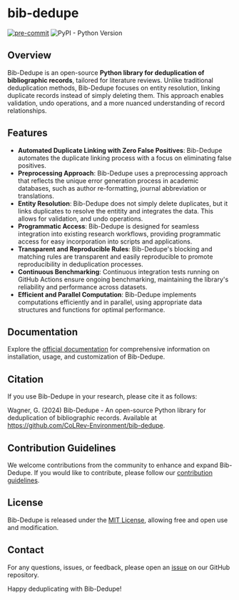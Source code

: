 # bib-dedupe

<!-- [![License](https://img.shields.io/github/license/CoLRev-Ecosystem/bib-dedupe.svg)](https://github.com/CoLRev-Environment/bib-dedupe/releases/) -->
[![pre-commit](https://img.shields.io/badge/pre--commit-enabled-brightgreen?logo=pre-commit&logoColor=white)](https://github.com/pre-commit/pre-commit)
![PyPI - Python Version](https://img.shields.io/pypi/pyversions/bib-dedupe)


## Overview

Bib-Dedupe is an open-source **Python library for deduplication of bibliographic records**, tailored for literature reviews.
Unlike traditional deduplication methods, Bib-Dedupe focuses on entity resolution, linking duplicate records instead of simply deleting them.
This approach enables validation, undo operations, and a more nuanced understanding of record relationships.

## Features

- **Automated Duplicate Linking with Zero False Positives**: Bib-Dedupe automates the duplicate linking process with a focus on eliminating false positives.
- **Preprocessing Approach**: Bib-Dedupe uses a preprocessing approach that reflects the unique error generation process in academic databases, such as author re-formatting, journal abbreviation or translations.
- **Entity Resolution**: Bib-Dedupe does not simply delete duplicates, but it links duplicates to resolve the entitity and integrates the data. This allows for validation, and undo operations.
- **Programmatic Access**: Bib-Dedupe is designed for seamless integration into existing research workflows, providing programmatic access for easy incorporation into scripts and applications.
- **Transparent and Reproducible Rules**: Bib-Dedupe's blocking and matching rules are transparent and easily reproducible to promote reproducibility in deduplication processes.
- **Continuous Benchmarking**: Continuous integration tests running on GitHub Actions ensure ongoing benchmarking, maintaining the library's reliability and performance across datasets.
- **Efficient and Parallel Computation**: Bib-Dedupe implements computations efficiently and in parallel, using appropriate data structures and functions for optimal performance.

## Documentation

Explore the [official documentation](https://colrev-environment.github.io/bib-dedupe/) for comprehensive information on installation, usage, and customization of Bib-Dedupe.

## Citation

If you use Bib-Dedupe in your research, please cite it as follows:

Wagner, G. (2024) Bib-Dedupe - An open-source Python library for deduplication of bibliographic records. Available at https://github.com/CoLRev-Environment/bib-dedupe.


## Contribution Guidelines

We welcome contributions from the community to enhance and expand Bib-Dedupe. If you would like to contribute, please follow our [contribution guidelines](CONTRIBUTING.md).

## License

Bib-Dedupe is released under the [MIT License](LICENSE), allowing free and open use and modification.

## Contact

For any questions, issues, or feedback, please open an [issue](https://github.com/CoLRev-Environment/bib-dedupe/issues) on our GitHub repository.

Happy deduplicating with Bib-Dedupe!

